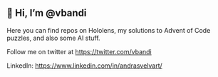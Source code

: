 ## 👋 Hi, I’m @vbandi

Here you can find repos on Hololens, my solutions to Advent of Code puzzles, and also some AI stuff.

Follow me on twitter at https://twitter.com/vbandi

LinkedIn: https://www.linkedin.com/in/andrasvelvart/
<!---
vbandi/vbandi is a ✨ special ✨ repository because its `README.md` (this file) appears on your GitHub profile.
You can click the Preview link to take a look at your changes.
--->
